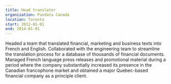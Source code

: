 ```yaml
---
title: Head translator
organization: Fundata Canada
location: Toronto
start: 2012-01-01
end: 2014-01-01
---
```


Headed a team that translated financial, marketing and business texts into French and English.
Collaborated with the engineering team to streamline the translation process for a database of thousands of financial documents.
Managed French language press releases and promotional material during a period where the company substantially increased its presence in the Canadian francophone market and obtained a major Quebec-based financial company as a principle client.